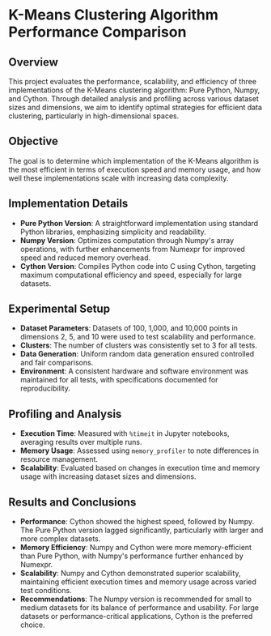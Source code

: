 # K-Means Clustering Algorithm Performance Comparison

## Overview
This project evaluates the performance, scalability, and efficiency of three implementations of the K-Means clustering algorithm: Pure Python, Numpy, and Cython. Through detailed analysis and profiling across various dataset sizes and dimensions, we aim to identify optimal strategies for efficient data clustering, particularly in high-dimensional spaces.

## Objective
The goal is to determine which implementation of the K-Means algorithm is the most efficient in terms of execution speed and memory usage, and how well these implementations scale with increasing data complexity.

## Implementation Details
- **Pure Python Version**: A straightforward implementation using standard Python libraries, emphasizing simplicity and readability.
- **Numpy Version**: Optimizes computation through Numpy's array operations, with further enhancements from Numexpr for improved speed and reduced memory overhead.
- **Cython Version**: Compiles Python code into C using Cython, targeting maximum computational efficiency and speed, especially for large datasets.

## Experimental Setup
- **Dataset Parameters**: Datasets of 100, 1,000, and 10,000 points in dimensions 2, 5, and 10 were used to test scalability and performance.
- **Clusters**: The number of clusters was consistently set to 3 for all tests.
- **Data Generation**: Uniform random data generation ensured controlled and fair comparisons.
- **Environment**: A consistent hardware and software environment was maintained for all tests, with specifications documented for reproducibility.

## Profiling and Analysis
- **Execution Time**: Measured with `%timeit` in Jupyter notebooks, averaging results over multiple runs.
- **Memory Usage**: Assessed using `memory_profiler` to note differences in resource management.
- **Scalability**: Evaluated based on changes in execution time and memory usage with increasing dataset sizes and dimensions.

## Results and Conclusions
- **Performance**: Cython showed the highest speed, followed by Numpy. The Pure Python version lagged significantly, particularly with larger and more complex datasets.
- **Memory Efficiency**: Numpy and Cython were more memory-efficient than Pure Python, with Numpy's performance further enhanced by Numexpr.
- **Scalability**: Numpy and Cython demonstrated superior scalability, maintaining efficient execution times and memory usage across varied test conditions.
- **Recommendations**: The Numpy version is recommended for small to medium datasets for its balance of performance and usability. For large datasets or performance-critical applications, Cython is the preferred choice.

